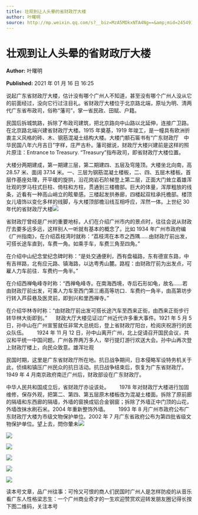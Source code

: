 ```yaml
---
title: 壮观到让人头晕的省财政厅大楼
author: 叶曙明
source: http://mp.weixin.qq.com/s?__biz=MzA5MDkxNTA4Ng==&amp;mid=2454910547&amp;idx=1&amp;sn=03691cf6d9e8783fd3370abe0c54e464&amp;chksm=87a23e32b0d5b7245c725b4730118df7cab10072b542b8aec46427db3a2f1a29ac41b72482e7#rd
---
```


# 壮观到让人头晕的省财政厅大楼

**Author:** 叶曙明

**Published:** 2021 年 01 月 16 日 16:25

说起广东省财政厅大楼，估计没有哪个广州人不知道，甚至没有哪个广州人没从它的前面经过，没向它行过注目礼。省财政厅大楼位于北京路北端，原址为明、清两代广东省布政司，俗称“藩司”，掌一省民政、田赋、户籍。

民国后拆城筑路，拆除了布政司建筑，把北京路向中山路以北延伸，连接广卫路。在北京路北端兴建省财政厅大楼。1915 年奠基，1919 年竣工，是一幢具有欧洲折衷主义风格的砖、木、钢筋混凝土结构大楼。大楼门额石匾书有“广东财政厅　中华民国八年六月吉日”字样，庄严古朴。藩司据说，财政厅大楼兴建前是这样的照片原注：Entrance to Treasury. “Treasury”指布政司，即省财政厅大楼位置。

大楼分两期建成，第一期建三层，第二期建四、五层及穹隆顶。大楼坐北向南，高 28.57 米、面阔 37.14 米。一、三层为钢筋混凝土楼板，二、四、五层木楼板。首层作基座处理，开平缓的旋拱，沿花岗岩石阶梯登上第二层，正面大门耸立着雄浑壮观的罗马柱式巨柱、倚柱和方柱，贯通到三楼檐部。巨大的体量，浑厚粗放的线条，近看有一种高山峭立的眩晕感。三楼起发拱券廊，四楼起双柱承托檐部。楼顶女儿墙饰以变化多样的线脚，与大楼顶部檐沿线互相呼应，浑然一体。上世纪 30 年代的省财政厅大楼![](https://mmbiz.qpic.cn/mmbiz_jpg/PJWG74pLsMal59JGRRAPYnBrQLfa8njM9yyR7Rr84KqFibhFfR8oGiaCMZicbVIhzcGuBADtOI9iaibuaAYqicfpDTqQ/640)

省财政厅曾经是广州的重要地标，人们在介绍广州市内的景点时，往往会说从财政厅去要多远多远，这样别人一听就有基本的概念了。比如 1934 年广州市政府编《广州指南》，在介绍荔枝湾时就称：“荔枝湾在本市之西隅……由财政厅前出发，可搭长途车直到，车费一角。如乘手车，车费三角至四角。”

在介绍中山纪念堂纪念碑时称：“是处交通便利，西有盘福路，东有德宣东路，中有吉祥路，北有应元路、镇海路，以达粤秀山麓。路程：由财政厅前为出发点，可雇人力车前往．车费约一角半。”

在介绍西禅龟峰寺时称：“西禅龟峰寺。在南海西境，寺后石形如龟，故名……若由财政厅前出发，可乘人力车至西门第三甫高等坊口．车费约一角半，由高第坊步行转入芦荻巷及医灵前，即到兴和里西禅寺。”

在介绍华林寺时称：“由财政厅前出发可搭长途汽车至西来正街，由西来正街步行转华林大街即到。”      财政大厅大楼见证过广州近代许多重大事件。1921 年 5 月 5 日，孙中山在广州宣誓就任非常大总统后，登上省财政厅阳台，检阅庆祝游行的民众队伍。       1924 年 11 月 12 日，孙中山离开广州，北上促请召开国民会议，共议和平统一中国问题。广州各界两万多人，举行提灯游行欢送大会。孙中山再次登上财政厅楼上，向民众致意。雄浑壮观

民国时期，这里是广东省财政厅所在地。抗日战争期间，日本侵略军设特务机关于此，侦缉和镇压广州民众的抗日活动。抗日战争结束后，恢复为广东省财政厅。1949 年 4 月南京政府南迁广州后，财政部设在广东财政厅。

中华人民共和国成立后，省财政厅亦设该处。       1978 年对财政厅大楼进行加固维修，保存外观，把第二、第四、第五层原木楼板改为混凝土楼面。拆除了原前廊的隔墙和东西廊的隔墙，外墙的窗换成铝合金钢窗；拆除了外墙正中门顶的山花，外墙改抹水刷石米。2004 年重新整饰外墙。       1993 年 8 月广州市政府公布广东财政厅大楼为市级文物保护单位。2002 年 7 月广东省政府公布为第四批省级文物保护单位。望上去，問你暈未![](https://mmbiz.qpic.cn/mmbiz_gif/Ljib4So7yuWhRkXWibqVZvOHibdS2KKDicrmtq9rn4O5Lu90HvSo8oLoSPeAiayNvBrMgjR2JTp6OFuYp8elVUM6Ouw/640?wx_fmt=gif)

![](https://mmbiz.qpic.cn/mmbiz_jpg/PJWG74pLsMal59JGRRAPYnBrQLfa8njMPmUeI2CxiagUibO1ynxibkiaagFFVnDvLh8le97P32eHZvMOx3SJmQqVkA/640)

![](https://mmbiz.qpic.cn/mmbiz_gif/Ljib4So7yuWhRkXWibqVZvOHibdS2KKDicrmtq9rn4O5Lu90HvSo8oLoSPeAiayNvBrMgjR2JTp6OFuYp8elVUM6Ouw/640?wx_fmt=gif)

![](https://mmbiz.qpic.cn/mmbiz_jpg/PJWG74pLsMal59JGRRAPYnBrQLfa8njMHyennbSKaERvsDia9hLNE3RBEAMu3E079JLR3ecicdyiaDlulWPKUq1Ow/640)

![](https://mmbiz.qpic.cn/mmbiz_jpg/PJWG74pLsMal59JGRRAPYnBrQLfa8njMSaTzOKp9vpdEyuFZO9tjxQsq1WUuCtXztfzwz6zibzCiaMAnCkfSFKfg/640)

![](https://mmbiz.qpic.cn/mmbiz_jpg/PJWG74pLsMal59JGRRAPYnBrQLfa8njMmZ5iczN1j8icgAFxBqYOgAYrKcekJAKFtetPbZRL4ibYZlFD8FGMDFZlA/640)

读本号文章，品广州往事：可怜又可恨的商人们民国时广州人是怎样防疫的从音乐看广东人性格梁志生：一个广州商业奇才的一生欢迎赞赏欢迎转发朋友圈记得长按下图二维码，关注本号
